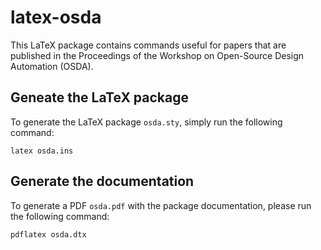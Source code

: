 # latex-osda

This LaTeX package contains commands useful for papers that are published in the
Proceedings of the Workshop on Open-Source Design Automation (OSDA).

## Geneate the LaTeX package

To generate the LaTeX package ``osda.sty``, simply run the following command:

```
latex osda.ins
```

## Generate the documentation

To generate a PDF ``osda.pdf`` with the package documentation, please run the following
command:

```
pdflatex osda.dtx
```
